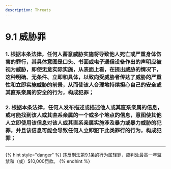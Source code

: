 ```yaml
---
description: Threats
---
```


# 9.1 威胁罪

### 1. 根据本条法律，任何人蓄意威胁实施将导致他人死亡或严重身体伤害的罪行，其具体意图是口头、书面或电子通信设备作出的声明应被视为威胁，即使无意实际实施，从表面上看，在提出威胁的情况下，这种明确、无条件、立即和具体，以致向受威胁者传达了威胁的严重性和立即实施威胁的前景，从而使该人合理地持续担心自己的安全或其直系亲属的安全的行为，构成犯罪；


### 2. 根据本条法律，任何人发布描述或描述他人或其直系亲属的信息，或可能找到该人或其直系亲属的一个或多个地点的信息，意图使其他人立即使用该信息对该人或其直系亲属实施涉及暴力或暴力威胁的犯罪，并且该信息可能会导致任何人立即犯下此类罪行的行为，构成犯罪；

***

{% hint style="danger" %}
违反刑法第9.1条的行为属轻罪，应判处最高一年监禁和（或）$10,000罚款。
{% endhint %}